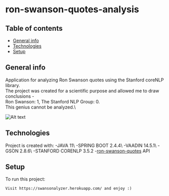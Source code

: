 # ron-swanson-quotes-analysis
## Table of contents
* [General info](#general-info)
* [Technologies](#technologies)
* [Setup](#setup)

## General info
Application for analyzing Ron Swanson quotes using the Stanford coreNLP library.\
The project was created for a scientific purpose and allowed me to draw conclusions -\
Ron Swanson: 1, The Stanford NLP Group: 0.\
This genius cannot be analyzed.\


![Alt text](https://i.pinimg.com/originals/39/1a/11/391a11a041840d4ca23171a097d1e0f6.gif)

## Technologies
Project is created with:
-JAVA 11\ 
-SPRING BOOT 2.4.4\ 
-VAADIN 14.5.1\ 
-GSON 2.8.6\ 
-STANFORD CORENLP 3.5.2
-[ron-swanson-quotes](https://github.com/jamesseanwright/ron-swanson-quotes) API 
	
## Setup
To run this project:

```
Visit https://swansonalyzer.herokuapp.com/ and enjoy :) 
```
